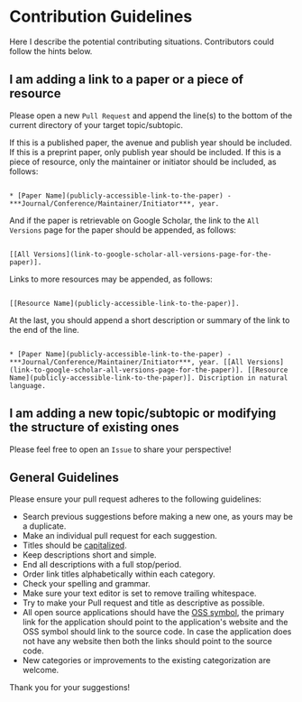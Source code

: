 # Contribution Guidelines

Here I describe the potential contributing situations. Contributors could follow the hints below.

## I am adding a link to a paper or a piece of resource

Please open a new `Pull Request` and append the line(s) to the bottom of the current directory of your target topic/subtopic.

If this is a published paper, the avenue and publish year should be included. If this is a preprint paper, only publish year should be included. If this is a piece of resource, only the maintainer or initiator should be included, as follows:

```

* [Paper Name](publicly-accessible-link-to-the-paper) - ***Journal/Conference/Maintainer/Initiator***, year.

```

And if the paper is retrievable on Google Scholar, the link to the `All Versions` page for the paper should be appended, as follows:

```

[[All Versions](link-to-google-scholar-all-versions-page-for-the-paper)].

```

Links to more resources may be appended, as follows:

```

[[Resource Name](publicly-accessible-link-to-the-paper)].

```

At the last, you should append a short description or summary of the link to the end of the line.

```

* [Paper Name](publicly-accessible-link-to-the-paper) - ***Journal/Conference/Maintainer/Initiator***, year. [[All Versions](link-to-google-scholar-all-versions-page-for-the-paper)]. [[Resource Name](publicly-accessible-link-to-the-paper)]. Discription in natural language.

```

## I am adding a new topic/subtopic or modifying the structure of existing ones

Please feel free to open an `Issue` to share your perspective!


## General Guidelines

Please ensure your pull request adheres to the following guidelines:

- Search previous suggestions before making a new one, as yours may be a duplicate.
- Make an individual pull request for each suggestion.
- Titles should be [capitalized](http://grammar.yourdictionary.com/capitalization/rules-for-capitalization-in-titles.html).
- Keep descriptions short and simple.
- End all descriptions with a full stop/period.
- Order link titles alphabetically within each category.
- Check your spelling and grammar.
- Make sure your text editor is set to remove trailing whitespace.
- Try to make your Pull request and title as descriptive as possible.
- All open source applications should have the [OSS symbol](https://github.com/iCHAIT/awesome-osx/blob/master/media/oss.svg), the primary link for the application should point to the application's website and the OSS symbol should link to the source code. In case the application does not have any website then both the links should point to the source code.
- New categories or improvements to the existing categorization are welcome.

Thank you for your suggestions!

